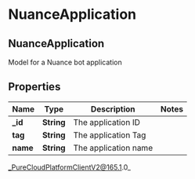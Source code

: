 # NuanceApplication

## NuanceApplication
Model for a Nuance bot application

## Properties

|Name | Type | Description | Notes|
|------------ | ------------- | ------------- | -------------|
| **_id** | **String** | The application ID | |
| **tag** | **String** | The application Tag | |
| **name** | **String** | The application name | |



_PureCloudPlatformClientV2@165.1.0_
